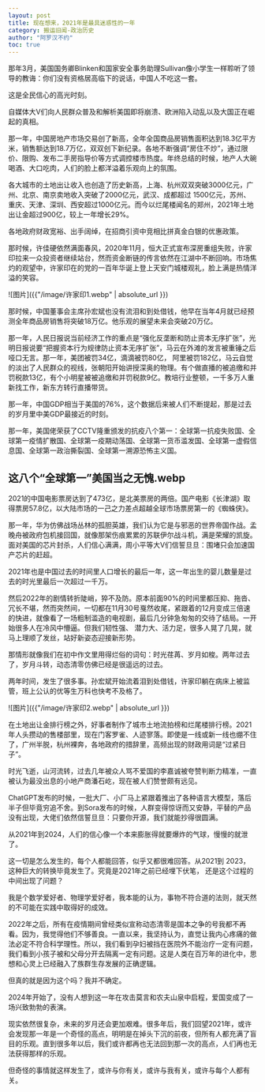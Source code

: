 ```yaml
---
layout: post
title: 现在想来，2021年是最具迷惑性的一年
category: 搬运旧闻-政治历史
author: "阿罗汉不约"
toc: true
---
```


那年3月，美国国务卿Blinken和国家安全事务助理Sullivan像小学生一样聆听了领导的教诲：你们没有资格居高临下的说话，中国人不吃这一套。

这是全民信心的高光时刻。

自媒体大V们向人民群众普及和解析美国即将崩溃、欧洲陷入动乱以及大国正在崛起的真相。

那一年，中国房地产市场交易创了新高，全年全国商品房销售面积达到18.3亿平方米，销售额达到18.7万亿，双双创下新纪录。各地不断强调“房住不炒”，通过限价、限购、发布二手房指导价等方式调控楼市热度。年终总结的时候，地产人大碗喝酒、大口吃肉，人们的脸上都洋溢着乐观向上的氛围。

各大城市的土地出让收入也创造了历史新高，上海、杭州双双突破3000亿元，广州、北京、南京卖地收入突破了2000亿元，武汉、成都超过 1500亿元，苏州、重庆、天津、深圳、西安超过1000亿元。而今以烂尾楼闻名的郑州，2021年土地出让金超过900亿，较上一年增长29%。

各地政府财政宽裕、出手阔绰，在招商引资中竞相比拼真金白银的优惠政策。

那时候，许佳硬依然满面春风，2020年11月，恒大正式宣布深房重组失败，许家印拉来一众投资者继续站台，然而资金断链的传言依然在江湖中不断回响。市场焦灼的观望中，许家印在的党的一百年华诞上登上天安门城楼观礼，脸上满是热情洋溢的笑容。

![图片]({{"/image/许家印1.webp" | absolute_url }})

那时候，中国董事会主席孙宏斌也没有流泪和到处借钱，他早在当年4月就已经预测全年商品房销售将突破18万亿。他乐观的展望未来会突破20万亿。

那一年，人民日报说当前经济工作的重点是“强化反垄断和防止资本无序扩张”，光明日报说要“把握资本行为规律防止资本无序扩张”，马云在外滩的发言被重锤之后哑口无言。那一年，美团被罚34亿，滴滴被罚80亿， 阿里被罚182亿，马云自觉的淡出了人民群众的视线，张朝阳开始讲授深奥的物理。有个做直播的被追缴和并罚税款13亿，有个小明星被被追缴和并罚税款9亿。教培行业整顿，一千多万人重新找工作，新东方转行直播带货。

那一年，中国GDP相当于美国的76%，这个数据后来被人们不断提起，那是过去的岁月里中美GDP最接近的时刻。

那一年，美国佬荣获了CCTV隆重颁发的抗疫八个第一：全球第一抗疫失败国、全球第一疫情扩散国、全球第一疫期动荡国、全球第一货币滥发国、全球第一虚假信息国、全球第一政治撕裂国、全球第一溯源恐怖主义国。

这八个“全球第一”美国当之无愧.webp
---

2021的中国电影票房达到了473亿，是北美票房的两倍。国产电影《长津湖》取得票房57.8亿，以大陆市场的一己之力差点超越全球市场票房第一的《蜘蛛侠》。

那一年，华为仿佛战场丛林的孤胆英雄，我们认为它是与邪恶的世界帝国作战。孟晚舟被政府包机接回国，就像那架伤痕累累的苏联伊尔战斗机，满是荣耀的凯旋。面对美国的芯片封杀，人们信心满满，周小平等大V们信誓旦旦：围堵只会加速国产芯片的赶超。

2021年也是中国过去的时间里人口增长的最后一年，这一年出生的婴儿数量是过去的时光里最后一次超过一千万。

然后2022年的剧情转折陡峭，猝不及防。原本前面90%的时间里都压抑、拖沓、冗长不堪，然而突然间，一切都在11月30号戛然收尾，紧跟着的12月变成三倍速的快进，就像看了一场粗制滥造的电视剧，最后几分钟急匆匆的交待了结局。一开始很多人在冷风中懵逼。但我们韧性强、 潜力大、活力足，很多人晃了几晃，就马上理顺了发丝，站好新姿态迎接新形势。

那情形就像我们在初中作文里用得烂俗的词句：时光荏苒、岁月如梭。两年过去了，岁月斗转，动态清零仿佛已经是很遥远的过去。

两年时间，发生了很多事。孙宏斌开始流着泪到处借钱，许家印躺在病床上被监管，班上公认的优等生万科也快考不及格了。

![图片]({{"/image/许家印2.webp" | absolute_url }})

在土地出让金排行榜之外，好事者制作了城市土地流拍榜和烂尾楼排行榜。2021年人头攒动的售楼部里，现在门客罗雀、人迹寥落。即使是一线或新一线也绷不住了，广州半脱，杭州裸奔，各地政府的措辞里，高频出现的财政用词是“过紧日子”。

时光飞逝，山河流转，过去几年被众人骂不爱国的李嘉诚被夸赞判断力精准，一直被认为最没出息的小地产商潘石屹，现在被人们赞誉颇有远见。

ChatGPT发布的时候，一批大厂、小厂马上紧跟着推出了各种语言大模型，落后半子但毕竟穷追不舍。到Sora发布的时候，人群变得惊讶而又安静，平替的产品没有出现，大佬们依然信誓旦旦：只要你开源，我们就能抄得很圆满。

从2021年到2024，人们的信心像一个本来膨胀得就要爆炸的气球，慢慢的就泄了。

这一切是怎么发生的，每个人都能回答，似乎又都很难回答。从2021到 2023，这种巨大的转换毕竟发生了。究竟是2021年之前已经埋下伏笔， 还是这个过程的中间出现了问题？

我是个数学爱好者、物理学爱好者，我本能的认为，事物不符合道的法则，就天然的不可能在实践中取得好的成效。

2022年之后，所有在疫情期间曾经类似宣称动态清零是国本之争的号我都不再看。因为，我觉得他们不够善良。一直以来，我坚持认为，直觉让我内心疼痛的做法必定不符合科学理性。所以，我们看到孕妇被挡在医院外不能治疗一定有问题，我们看到小孩子被和父母分开去隔离一定有问题。这是人类在百万年的进化中，思想和心灵上已经融入了族群生存发展的正确逻辑。

但真的就是因为这个吗？我并不确定。

2024年开始了，没有人想到这一年在攻击莫言和农夫山泉中启程，爱国变成了一场兴致勃勃的表演。

现实依然很复杂，未来的岁月还会更加艰难。很多年后，我们回望2021年，或许会发现那一年是一个奇怪的高点，明明是在掉头下沉的前夜，但所有人都充满了盲目的乐观。直到很多年以后，我们或许都再也无法回到那一次的高点，人们再也无法获得那样的乐观。

但奇怪的事情就这样发生了，或许与你有关，或许与我有关，或许与每个人都有关。